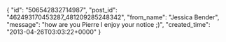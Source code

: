  {
   "id": "506542832714987",
   "post_id": "462493170453287_481209285248342",
   "from_name": "Jessica Bender",
   "message": "how are you Pierre I enjoy your notice ;)",
   "created_time": "2013-04-26T03:03:22+0000"
 }
